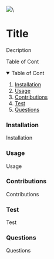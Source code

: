<img src= "https://img.shields.io/badge/License-Apache_2.0-blue.svg">\
<h1>Title</h1>
<p>Decription</p>
<p>Table of Cont</p>
<details open='open'>
<summary>Table of Cont</summary>
<ol>
<li><a href='#Installation'>Installation</a></li>
<li><a href='#Usage'>Usage</a></li>
<li><a href='#contributions'>Contributions</a></li>
<li><a href='#test'>Test</a></li>
<li><a href='#questions'>Questions</a></li>
</details>
<h3 id='Installation'>Installation</h3>
<p>Installation</p>
<h3 id='Usage'>Usage</h3>
<p>Usage</p>
<h3 id='contributions'>Contributions</h3>
<p>Contributions</p>
<h3 id='test'>Test</h3>
<p>Test</p>
<h3 id='questions'>Questions</h3>
<p>Questions</p>
